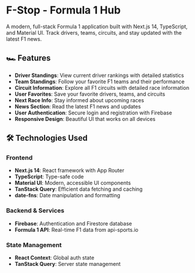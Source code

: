 # F-Stop - Formula 1 Hub

A modern, full-stack Formula 1 application built with Next.js 14, TypeScript, and Material UI. Track drivers, teams, circuits, and stay updated with the latest F1 news.

## 🏎️ Features

- **Driver Standings**: View current driver rankings with detailed statistics
- **Team Standings**: Follow your favorite F1 teams and their performance
- **Circuit Information**: Explore all F1 circuits with detailed race information
- **User Favorites**: Save your favorite drivers, teams, and circuits
- **Next Race Info**: Stay informed about upcoming races
- **News Section**: Read the latest F1 news and updates
- **User Authentication**: Secure login and registration with Firebase
- **Responsive Design**: Beautiful UI that works on all devices

## 🛠️ Technologies Used

### Frontend
- **Next.js 14**: React framework with App Router
- **TypeScript**: Type-safe code
- **Material UI**: Modern, accessible UI components
- **TanStack Query**: Efficient data fetching and caching
- **date-fns**: Date manipulation and formatting

### Backend & Services
- **Firebase**: Authentication and Firestore database
- **Formula 1 API**: Real-time F1 data from api-sports.io

### State Management
- **React Context**: Global auth state
- **TanStack Query**: Server state management


